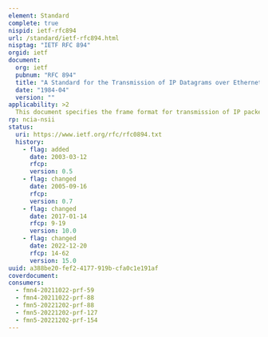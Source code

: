 ```yaml
---
element: Standard
complete: true
nispid: ietf-rfc894
url: /standard/ietf-rfc894.html
nisptag: "IETF RFC 894"
orgid: ietf
document:
  org: ietf
  pubnum: "RFC 894"
  title: "A Standard for the Transmission of IP Datagrams over Ethernet Networks"
  date: "1984-04"
  version: ""
applicability: >2
  This document specifies the frame format for transmission of IP packets on Ethernet networks.
rp: ncia-nsii
status:
  uri: https://www.ietf.org/rfc/rfc0894.txt
  history: 
    - flag: added
      date: 2003-03-12
      rfcp: 
      version: 0.5
    - flag: changed
      date: 2005-09-16
      rfcp: 
      version: 0.7
    - flag: changed
      date: 2017-01-14
      rfcp: 9-19
      version: 10.0
    - flag: changed
      date: 2022-12-20
      rfcp: 14-62
      version: 15.0
uuid: a388be20-fef2-4177-919b-cfa0c1e191af
coverdocument:
consumers:
  - fmn4-20211022-prf-59
  - fmn4-20211022-prf-88
  - fmn5-20221202-prf-88
  - fmn5-20221202-prf-127
  - fmn5-20221202-prf-154
---
```

